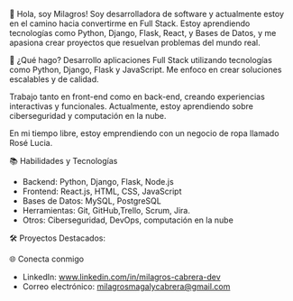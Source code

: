 👋 Hola, soy Milagros!
Soy desarrolladora de software y actualmente estoy en el camino hacia convertirme en Full Stack. Estoy aprendiendo tecnologías como Python, Django, Flask, React, y Bases de Datos, y me apasiona crear proyectos que resuelvan problemas del mundo real.

🚀 ¿Qué hago?
Desarrollo aplicaciones Full Stack utilizando tecnologías como Python, Django, Flask y JavaScript.
Me enfoco en crear soluciones escalables y de calidad.

Trabajo tanto en front-end como en back-end, creando experiencias interactivas y funcionales.
Actualmente, estoy aprendiendo sobre ciberseguridad y computación en la nube.

En mi tiempo libre, estoy emprendiendo con un negocio de ropa llamado Rosé Lucia.

📚 Habilidades y Tecnologías

- Backend: Python, Django, Flask, Node.js
- Frontend: React.js, HTML, CSS, JavaScript
- Bases de Datos: MySQL, PostgreSQL
- Herramientas: Git, GitHub,Trello, Scrum, Jira.
- Otros: Ciberseguridad, DevOps, computación en la nube

🛠️ Proyectos Destacados: 


🌐 Conecta conmigo
- LinkedIn: www.linkedin.com/in/milagros-cabrera-dev 
- Correo electrónico: milagrosmagalycabrera@gmail.com 
